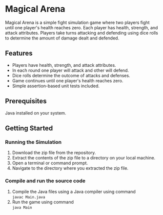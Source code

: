 # Magical Arena

Magical Arena is a simple fight simulation game where two players fight until one player's health reaches zero. Each player has health, strength, and attack attributes. Players take turns attacking and defending using dice rolls to determine the amount of damage dealt and defended.

## Features

- Players have health, strength, and attack attributes.
- In each round one player will attack and other will defend.
- Dice rolls determine the outcome of attacks and defenses.
- Game continues until one player's health reaches zero.
- Simple assertion-based unit tests included.

## Prerequisites

Java installed on your system.


## Getting Started

### Running the Simulation

1. Download the zip file from the repository.
2. Extract the contents of the zip file to a directory on your local machine.
3. Open a terminal or command prompt.
4. Navigate to the directory where you extracted the zip file.


### Compile and run the source code
 1. Compile the Java files using a Java compiler using command <br>
 `javac Main.java`
 2. Run the game using command <br>
 `java Main`
